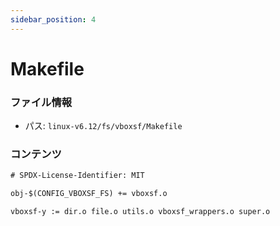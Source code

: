 ```yaml
---
sidebar_position: 4
---
```

# Makefile

### ファイル情報

- パス: `linux-v6.12/fs/vboxsf/Makefile`

### コンテンツ

```txt
# SPDX-License-Identifier: MIT

obj-$(CONFIG_VBOXSF_FS) += vboxsf.o

vboxsf-y := dir.o file.o utils.o vboxsf_wrappers.o super.o

```
